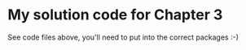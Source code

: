 # My solution code for Chapter 3
See code files above, you'll need to put into the correct packages :-)
